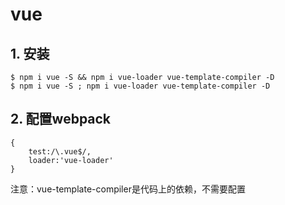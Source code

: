 # vue
## 1. 安装
```shell
$ npm i vue -S && npm i vue-loader vue-template-compiler -D
$ npm i vue -S ; npm i vue-loader vue-template-compiler -D
```
## 2. 配置webpack
```
{
    test:/\.vue$/,
    loader:'vue-loader'
}
```
注意：vue-template-compiler是代码上的依赖，不需要配置